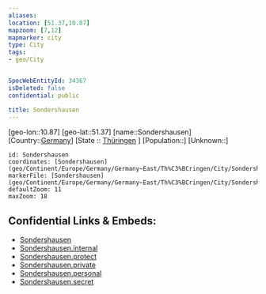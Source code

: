```yaml
---
aliases: 
location: [51.37,10.87]
mapzoom: [7,12] 
mapmarker: city 
type: City
tags:
- geo/City


SpocWebEntityId: 34367
isDeleted: false
confidential: public

title: Sondershausen
---
```

[geo-lon::10.87]
[geo-lat::51.37]
[name::Sondershausen]
[Country::[Germany](geo/Continent/Europe/Germany.md)]
[State :: [Thüringen](geo/Continent/Europe/Germany/Germany~East/Th%C3%BCringen.md) ]
[Population::]
[Unknown::]


```leaflet
id: Sondershausen
coordinates: [Sondershausen](geo/Continent/Europe/Germany/Germany~East/Th%C3%BCringen/City/Sondershausen.md)
markerFile: [Sondershausen](geo/Continent/Europe/Germany/Germany~East/Th%C3%BCringen/City/Sondershausen.md)
defaultZoom: 11 
maxZoom: 18
```


## Confidential Links & Embeds: 
- [Sondershausen](../../../../../../../../_public/geo/Continent/Europe/Germany/Germany~East/Th%C3%BCringen/City/Sondershausen.md) 
- [Sondershausen.internal](../../../../../../../../_internal/geo/Continent/Europe/Germany/Germany~East/Th%C3%BCringen/City/Sondershausen.internal.md) 
- [Sondershausen.protect](../../../../../../../../_protect/geo/Continent/Europe/Germany/Germany~East/Th%C3%BCringen/City/Sondershausen.protect.md) 
- [Sondershausen.private](../../../../../../../../_private/geo/Continent/Europe/Germany/Germany~East/Th%C3%BCringen/City/Sondershausen.private.md) 
- [Sondershausen.personal](../../../../../../../../_personal/geo/Continent/Europe/Germany/Germany~East/Th%C3%BCringen/City/Sondershausen.personal.md) 
- [Sondershausen.secret](../../../../../../../../_secret/geo/Continent/Europe/Germany/Germany~East/Th%C3%BCringen/City/Sondershausen.secret.md) 
